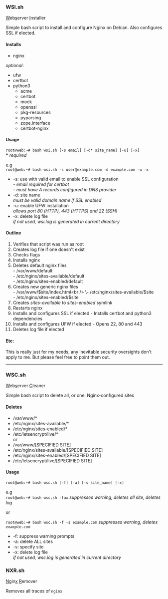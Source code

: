 ### WSI.sh
<ins>W</ins>eb<ins>s</ins>erver <ins>I</ins>nstaller

Simple bash script to install and configure Nginx on Debian. Also configures SSL if elected.

#### Installs
- nginx

*optional*:
- ufw
- certbot
- python3
  - acme 
  - certbot
  - mock 
  - openssl 
  - pkg-resources 
  - pyparsing 
  - zope.interface
  - certbot-nginx

#### Usage

`root@web:~# bash wsi.sh [-s email] [-d* site_name] [-u] [-x]`<br />
**\*** *required*

e.g<br />
`root@web:~# bash wsi.sh -s user@example.com -d example.com -u -x`

- -s: use with valid email to enable SSL configuration<br />
      - *email required for certbot*<br />
      - *must have A records configured in DNS provider*
- -d: site name<br />
      *must be valid domain name if SSL enabled*
- -u: enable UFW installation<br />
      *allows port 80 (HTTP), 443 (HTTPS) and 22 (SSH)*
- -x: delete log file<br />
      *if not used, wsi.log is generated in current directory*

#### Outline


1. Verifies that script was run as root
2. Creates log file if one doesn't exist
3. Checks flags
4. Installs nginx
5. Deletes default nginx files<br />
  \- /var/www/default<br />
  \- /etc/nginx/sites-available/default<br />
  \- /etc/nginx/sites-enabled/default<br />
6. Creates new generic nginx files<br />
  \- /var/www/$site/index.html<br />
  \- /etc/nginx/sites-available/$site<br />
  \- /etc/nginx/sites-enabled/$site<br />
7. Creates *sites-available* to *sites-enabled* symlink
8. Restarts nginx
9. Installs and configures SSL if elected
  \- Installs certbot and python3 dependencies
11. Installs and configures UFW if elected
  \- Opens 22, 80 and 443
12. Deletes log file if elected


#### Etc:
This is really just for my needs, any inevitable security oversights don't apply to me. But please feel free to point them out.

---

### WSC.sh
<ins>W</ins>eb<ins>s</ins>erver <ins>C</ins>leaner

Simple bash script to delete all, or one, Nginx-configured sites

#### Deletes
- /var/www/*
- /etc/nginx/sites-available/*
- /etc/nginx/sites-enabled/*
- /etc/letsencrypt/live/*<br />
or<br />
- /var/www/[SPECIFIED SITE]
- /etc/nginx/sites-available/[SPECIFIED SITE]
- /etc/nginx/sites-enabled/[SPECIFIED SITE]
- /etc/letsencrypt/live/[SPECIFIED SITE]

#### Usage
`root@web:~# bash wsc.sh [-f] [-a] [-s site_name] [-x]`<br />

e.g<br />
`root@web:~# bash wsc.sh -fax`
*suppresses warning, deletes all site, deletes log*

or

`root@web:~# bash wsc.sh -f -s example.com`
*suppresses warning, deletes `example.com`*

- -f: suppress warning prompts<br />
- -a: delete ALL sites<br />
- -s: specify site<br />
- -x: delete log file<br />
      *if not used, wsc.log is generated in current directory*

### NXR.sh
<ins>N</ins>gin<ins>x</ins> <ins>R</ins>emover

Removes all traces of `nginx`
